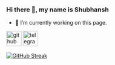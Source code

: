 



### Hi there 👋, my name is Shubhansh




- 🔭 I’m currently working on this page. 


[<img src='https://cdn.jsdelivr.net/npm/simple-icons@3.0.1/icons/github.svg' alt='github' height='40'>](https://github.com/brnwlshubh)  [<img src='https://cdn.jsdelivr.net/npm/simple-icons@3.0.1/icons/telegram.svg' alt='telegram' height='40'>](https://t.me/brnwlshubh)  





[![GitHub Streak](https://github-readme-streak-stats.herokuapp.com?user=brnwlshubh&theme=dark&date_format=M%20j%5B%2C%20Y%5D)](https://git.io/streak-stats)
